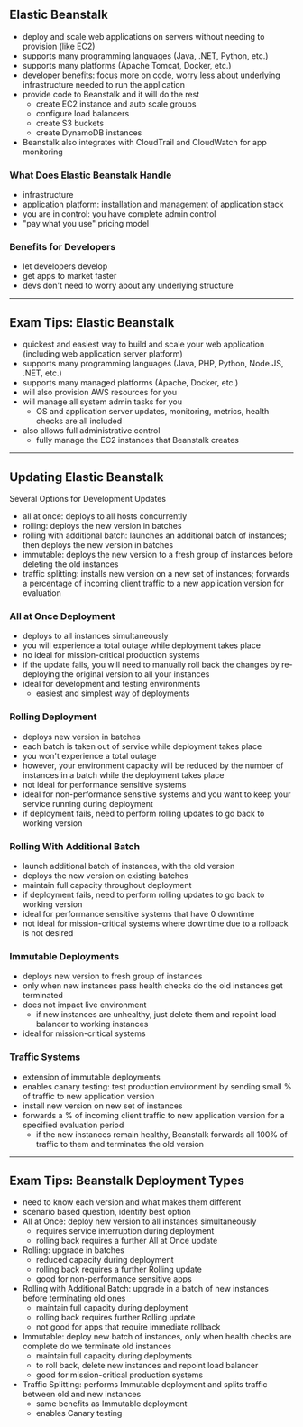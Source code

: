 ## Elastic Beanstalk
- deploy and scale web applications on servers without needing to provision (like EC2)
- supports many programming languages (Java, .NET, Python, etc.)
- supports many platforms (Apache Tomcat, Docker, etc.)
- developer benefits: focus more on code, worry less about underlying infrastructure needed to run the application
- provide code to Beanstalk and it will do the rest
  - create EC2 instance and auto scale groups
  - configure load balancers
  - create S3 buckets
  - create DynamoDB instances
- Beanstalk also integrates with CloudTrail and CloudWatch for app monitoring

### What Does Elastic Beanstalk Handle
- infrastructure
- application platform: installation and management of application stack
- you are in control: you have complete admin control
- "pay what you use" pricing model 

### Benefits for Developers
- let developers develop
- get apps to market faster
- devs don't need to worry about any underlying structure

--- 
## Exam Tips: Elastic Beanstalk
- quickest and easiest way to build and scale your web application (including web application server platform)
- supports many programming languages (Java, PHP, Python, Node.JS, .NET, etc.)
- supports many managed platforms (Apache, Docker, etc.)
- will also provision AWS resources for you
- will manage all system admin tasks for you
  - OS and application server updates, monitoring, metrics, health checks are all included 
- also allows full administrative control
  - fully manage the EC2 instances that Beanstalk creates

---
## Updating Elastic Beanstalk
Several Options for Development Updates
- all at once: deploys to all hosts concurrently
- rolling: deploys the new version in batches
- rolling with additional batch: launches an additional batch of instances; then deploys the new version in batches 
- immutable: deploys the new version to a fresh group of instances before deleting the old instances
- traffic splitting: installs new version on a new set of instances; forwards a percentage of incoming client traffic to a new application version for evaluation 

### All at Once Deployment
- deploys to all instances simultaneously 
- you will experience a total outage while deployment takes place
- no ideal for mission-critical production systems
- if the update fails, you will need to manually roll back the changes by re-deploying the original version to all your instances
- ideal for development and testing environments
  - easiest and simplest way of deployments

### Rolling Deployment
- deploys new version in batches
- each batch is taken out of service while deployment takes place 
- you won't experience a total outage
- however, your environment capacity will be reduced by the number of instances in a batch while the deployment takes place 
- not ideal for performance sensitive systems
- ideal for non-performance sensitive systems and you want to keep your service running during deployment
- if deployment fails, need to perform rolling updates to go back to working version

### Rolling With Additional Batch
- launch additional batch of instances, with the old version 
- deploys the new version on existing batches
- maintain full capacity throughout deployment
- if deployment fails, need to perform rolling updates to go back to working version
- ideal for performance sensitive systems that have 0 downtime
- not ideal for mission-critical systems where downtime due to a rollback is not desired 

### Immutable Deployments
- deploys new version to fresh group of instances
- only when new instances pass health checks do the old instances get terminated
- does not impact live environment
  - if new instances are unhealthy, just delete them and repoint load balancer to working instances
- ideal for mission-critical systems

### Traffic Systems
- extension of immutable deployments
- enables canary testing: test production environment by sending small % of traffic to new application version
- install new version on new set of instances
- forwards a % of incoming client traffic to new application version for a specified evaluation period 
  - if the new instances remain healthy, Beanstalk forwards all 100% of traffic to them and terminates the old version

---
## Exam Tips: Beanstalk Deployment Types
- need to know each version and what makes them different
- scenario based question, identify best option
- All at Once: deploy new version to all instances simultaneously
  - requires service interruption during deployment
  - rolling back requires a further All at Once update 
- Rolling: upgrade in batches
  - reduced capacity during deployment
  - rolling back requires a further Rolling update
  - good for non-performance sensitive apps
- Rolling with Additional Batch: upgrade in a batch of new instances before terminating old ones
  - maintain full capacity during deployment
  - rolling back requires further Rolling update 
  - not good for apps that require immediate rollback
- Immutable: deploy new batch of instances, only when health checks are complete do we terminate old instances
  - maintain full capacity during deployments
  - to roll back, delete new instances and repoint load balancer
  - good for mission-critical production systems
- Traffic Splitting: performs Immutable deployment and splits traffic between old and new instances
  - same benefits as Immutable deployment
  - enables Canary testing
